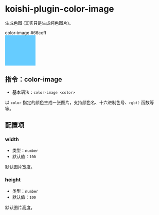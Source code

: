 # koishi-plugin-color-image

生成色图 (其实只是生成纯色图片)。

<chat-panel>
<chat-message nickname="Alice">color-image #66ccff</chat-message>
<chat-message nickname="Koishi">
<div style="width: 100px; height: 100px; background-color: #66ccff;"></div>
</chat-message>
</chat-panel>

## 指令：color-image

- 基本语法：`color-image <color>`

以 `color` 指定的颜色生成一张图片，支持颜色名、十六进制色号、`rgb()` 函数等等。

## 配置项

### width

- 类型：`number`
- 默认值：`100`

默认图片宽度。

### height

- 类型：`number`
- 默认值：`100`

默认图片高度。
